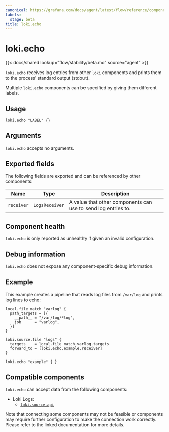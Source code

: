 ```yaml
---
canonical: https://grafana.com/docs/agent/latest/flow/reference/components/loki.echo/
labels:
  stage: beta
title: loki.echo
---
```


# loki.echo

{{< docs/shared lookup="flow/stability/beta.md" source="agent" >}}

`loki.echo` receives log entries from other `loki` components and prints them
to the process' standard output (stdout).

Multiple `loki.echo` components can be specified by giving them
different labels.

## Usage

```river
loki.echo "LABEL" {}
```

## Arguments

`loki.echo` accepts no arguments.

## Exported fields

The following fields are exported and can be referenced by other components:

Name | Type | Description
---- | ---- | -----------
`receiver` | `LogsReceiver` | A value that other components can use to send log entries to.

## Component health

`loki.echo` is only reported as unhealthy if given an invalid configuration.

## Debug information

`loki.echo` does not expose any component-specific debug information.

## Example

This example creates a pipeline that reads log files from `/var/log` and
prints log lines to echo:

```river
local.file_match "varlog" {
  path_targets = [{
    __path__ = "/var/log/*log",
    job      = "varlog",
  }]
}

loki.source.file "logs" {
  targets    = local.file_match.varlog.targets
  forward_to = [loki.echo.example.receiver]
}

loki.echo "example" { }
```

## Compatible components

`loki.echo` can accept data from the following components:

- Loki Logs:
  - [`loki.source.api`]()

Note that connecting some components may not be feasible or components may require further configuration to make the connection work correctly. Please refer to the linked documentation for more details.
